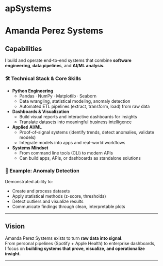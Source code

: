 # apSystems
# Amanda Perez Systems

## Capabilities

I build and operate end-to-end systems that combine **software engineering**, **data pipelines**, and **AI/ML analysis**.  

### 🛠 Technical Stack & Core Skills
- **Python Engineering**
  - Pandas · NumPy · Matplotlib · Seaborn  
  - Data wrangling, statistical modeling, anomaly detection  
  - Automated ETL pipelines (extract, transform, load) from raw data  
- **Dashboards & Visualization**
  - Build visual reports and interactive dashboards for insights  
  - Translate datasets into meaningful business intelligence  
- **Applied AI/ML**
  - Proof-of-signal systems (identify trends, detect anomalies, validate models)  
  - Integrate models into apps and real-world workflows  
- **Systems Mindset**
  - From command line tools (CLI) to modern APIs  
  - Can build apps, APIs, or dashboards as standalone solutions  

### 🚀 Example: Anomaly Detection
Demonstrated ability to:  
- Create and process datasets  
- Apply statistical methods (z-score, thresholds)  
- Detect outliers and visualize results  
- Communicate findings through clean, interpretable plots  

---

## Vision
Amanda Perez Systems exists to turn **raw data into signal**.  
From personal pipelines (Spotify + Apple Health) to enterprise dashboards,  
I focus on **building systems that prove, visualize, and operationalize insight.**

---
